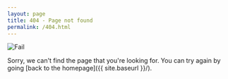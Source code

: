 ```yaml
---
layout: page
title: 404 - Page not found
permalink: /404.html
---
```


![Fail](https://media.giphy.com/media/AwkqAwhwqGzg4/giphy.gif)

Sorry, we can't find the page that you're looking for. You can try again by going [back to the homepage]({{ site.baseurl }}/).
